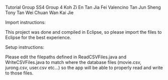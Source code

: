 Tutorial Group SS4
Group 4
Koh Zi En
Tan Jia Fei Valencino
Tan Jun Sheng Tony
Tan Wei Chuan
Wan Kai Jie

Import instructions:

This project was done and compiled in Eclipse, so please import the files to Eclipse for the best experience.

Setup instructions:

Please edit the filepaths defined in ReadCSVFiles.java and WriteCSVFiles.java to match where the database files (movie.csv, jurong.csv, user.csv etc...)
so the app will be able to properly read and write to those files.
